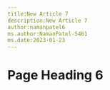 ```yaml
---
title:New Article 7
description:New Article 7
author:namanpatel6
ms.author:NamanPatel-5461
ms.date:2023-01-23
---
```


# Page Heading 6



